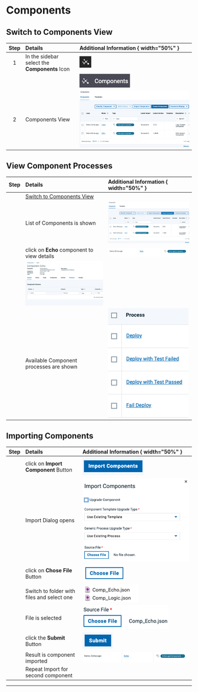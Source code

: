 # Components

## Switch to Components View

| Step | Details                                       | Additional Information { width="50%" }         |
|:----:|:----------------------------------------------|:-----------------------------------------------|
|  1   | In the sidebar select the **Components** Icon | ![Sidebar Components Icon][SBCompIcon]         |
|      |                                               | ![Sidebar ComponentsIcon Text][SBCompIconText] |
|  2   | Components View                               | ![Components View][CompView]                   |

## View Component Processes

| Step | Details                                               | Additional Information { width="50%" } |
|:----:|:------------------------------------------------------|:---------------------------------------|
|      | [Switch to Components View][SwitchToCompView]         |                                        |
|      | List of Components is shown                           | ![List of Comps][CompsList]            |
|      | click on **Echo** component to view details           | ![Open Echo Component][CompDetails]    |
|      | ![Switch to Component processes View][CompProcessTab] |                                        |
|      | Available Component processes are shown               | ![Component Processes][CompProcesses]  |

## Importing Components

| Step | Details                                    | Additional Information { width="50%" }         |
|:----:|:-------------------------------------------|:-----------------------------------------------|
|      | click on **Import Component** Button       | ![Import Component Button][ButtonImportComps]  |
|      | Import Dialog opens                        | ![Import Dialog][CompImportDialog]             |
|      | click on **Chose File** Button             | ![Choose File Button][CompImpChooseFileButton] |
|      | Switch to folder with files and select one | ![Files to choose][Filestochoose]              |
|      | File is selected                           | ![File is selected][FileChoosen]               |
|      | click the **Submit** Button                | ![Submit Button][ButtonSubmit]                 |
|      | Result is component imported               | ![Component Imported][CompImported]            |
|      | Repeat Import for second component         |                                                |

---

[SBCompIcon]: ../media/Deploy_Sidebar_ComponentsIcon.png
[SBCompIconText]: ../media/Deploy_Sidebar_ComponentsIconWithText.png
[CompView]: ../media/DEPLOY_Components_List.png
[ButtonImportComps]: media/Component_Import_Components_Button.png
[CompImportDialog]: media/Component_Import_Dialog.png
[CompImpChooseFileButton]: media/Component_Import_Dialog_ChooseFile.png
[Filestochoose]: media/Component_Import_Files.png
[ButtonSubmit]: media/Component_Import_SubmitButton.png
[FileChoosen]: media/Component_Import_Dialog_FileChosen.png
[CompImported]: media/Component_Imported.png
[SwitchToCompView]: #switch-to-components-view
[CompsList]: ../media/DEPLOY_Components_List.png
[CompDetails]: media/Component_Imported.png
[CompProcessTab]: media/Component_Tabbar_Processes.png
[CompProcesses]: media/Component_Processlist_withentries.png
